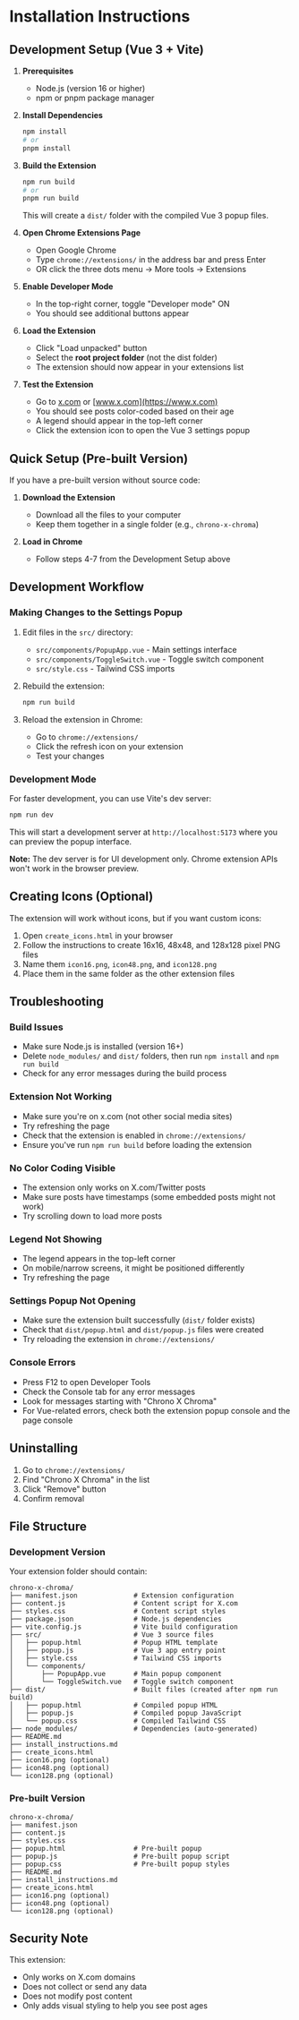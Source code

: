 # Installation Instructions

## Development Setup (Vue 3 + Vite)

1. **Prerequisites**
   - Node.js (version 16 or higher)
   - npm or pnpm package manager

2. **Install Dependencies**
   ```bash
   npm install
   # or
   pnpm install
   ```

3. **Build the Extension**
   ```bash
   npm run build
   # or
   pnpm run build
   ```
   This will create a `dist/` folder with the compiled Vue 3 popup files.

4. **Open Chrome Extensions Page**
   - Open Google Chrome
   - Type `chrome://extensions/` in the address bar and press Enter
   - OR click the three dots menu → More tools → Extensions

5. **Enable Developer Mode**
   - In the top-right corner, toggle "Developer mode" ON
   - You should see additional buttons appear

6. **Load the Extension**
   - Click "Load unpacked" button
   - Select the **root project folder** (not the dist folder)
   - The extension should now appear in your extensions list

7. **Test the Extension**
   - Go to [x.com](https://x.com) or [www.x.com](https://www.x.com)
   - You should see posts color-coded based on their age
   - A legend should appear in the top-left corner
   - Click the extension icon to open the Vue 3 settings popup

## Quick Setup (Pre-built Version)

If you have a pre-built version without source code:

1. **Download the Extension**
   - Download all the files to your computer
   - Keep them together in a single folder (e.g., `chrono-x-chroma`)

2. **Load in Chrome**
   - Follow steps 4-7 from the Development Setup above

## Development Workflow

### Making Changes to the Settings Popup
1. Edit files in the `src/` directory:
   - `src/components/PopupApp.vue` - Main settings interface
   - `src/components/ToggleSwitch.vue` - Toggle switch component
   - `src/style.css` - Tailwind CSS imports

2. Rebuild the extension:
   ```bash
   npm run build
   ```

3. Reload the extension in Chrome:
   - Go to `chrome://extensions/`
   - Click the refresh icon on your extension
   - Test your changes

### Development Mode
For faster development, you can use Vite's dev server:
```bash
npm run dev
```
This will start a development server at `http://localhost:5173` where you can preview the popup interface.

**Note:** The dev server is for UI development only. Chrome extension APIs won't work in the browser preview.

## Creating Icons (Optional)

The extension will work without icons, but if you want custom icons:

1. Open `create_icons.html` in your browser
2. Follow the instructions to create 16x16, 48x48, and 128x128 pixel PNG files
3. Name them `icon16.png`, `icon48.png`, and `icon128.png`
4. Place them in the same folder as the other extension files

## Troubleshooting

### Build Issues
- Make sure Node.js is installed (version 16+)
- Delete `node_modules/` and `dist/` folders, then run `npm install` and `npm run build`
- Check for any error messages during the build process

### Extension Not Working
- Make sure you're on x.com (not other social media sites)
- Try refreshing the page
- Check that the extension is enabled in `chrome://extensions/`
- Ensure you've run `npm run build` before loading the extension

### No Color Coding Visible
- The extension only works on X.com/Twitter posts
- Make sure posts have timestamps (some embedded posts might not work)
- Try scrolling down to load more posts

### Legend Not Showing
- The legend appears in the top-left corner
- On mobile/narrow screens, it might be positioned differently
- Try refreshing the page

### Settings Popup Not Opening
- Make sure the extension built successfully (`dist/` folder exists)
- Check that `dist/popup.html` and `dist/popup.js` files were created
- Try reloading the extension in `chrome://extensions/`

### Console Errors
- Press F12 to open Developer Tools
- Check the Console tab for any error messages
- Look for messages starting with "Chrono X Chroma"
- For Vue-related errors, check both the extension popup console and the page console

## Uninstalling

1. Go to `chrome://extensions/`
2. Find "Chrono X Chroma" in the list
3. Click "Remove" button
4. Confirm removal

## File Structure

### Development Version
Your extension folder should contain:
```
chrono-x-chroma/
├── manifest.json              # Extension configuration
├── content.js                 # Content script for X.com
├── styles.css                 # Content script styles
├── package.json               # Node.js dependencies
├── vite.config.js             # Vite build configuration
├── src/                       # Vue 3 source files
│   ├── popup.html             # Popup HTML template
│   ├── popup.js               # Vue 3 app entry point
│   ├── style.css              # Tailwind CSS imports
│   └── components/
│       ├── PopupApp.vue       # Main popup component
│       └── ToggleSwitch.vue   # Toggle switch component
├── dist/                      # Built files (created after npm run build)
│   ├── popup.html             # Compiled popup HTML
│   ├── popup.js               # Compiled popup JavaScript
│   └── popup.css              # Compiled Tailwind CSS
├── node_modules/              # Dependencies (auto-generated)
├── README.md
├── install_instructions.md
├── create_icons.html
├── icon16.png (optional)
├── icon48.png (optional)
└── icon128.png (optional)
```

### Pre-built Version
```
chrono-x-chroma/
├── manifest.json
├── content.js
├── styles.css
├── popup.html                 # Pre-built popup
├── popup.js                   # Pre-built popup script
├── popup.css                  # Pre-built popup styles
├── README.md
├── install_instructions.md
├── create_icons.html
├── icon16.png (optional)
├── icon48.png (optional)
└── icon128.png (optional)
```

## Security Note

This extension:
- Only works on X.com domains
- Does not collect or send any data
- Does not modify post content
- Only adds visual styling to help you see post ages 